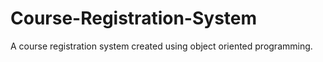 # Course-Registration-System
A course registration system created using object oriented programming.
